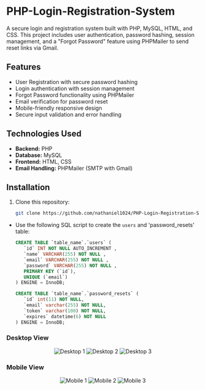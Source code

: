 # PHP-Login-Registration-System
A secure login and registration system built with PHP, MySQL, HTML, and CSS. This project includes user authentication, password hashing, session management, and a "Forgot Password" feature using PHPMailer to send reset links via Gmail.

## Features
- User Registration with secure password hashing
- Login authentication with session management
- Forgot Password functionality using PHPMailer
- Email verification for password reset
- Mobile-friendly responsive design
- Secure input validation and error handling

## Technologies Used
- **Backend:** PHP
- **Database:** MySQL
- **Frontend:** HTML, CSS
- **Email Handling:** PHPMailer (SMTP with Gmail)

## Installation
1. Clone this repository:
   ```sh
   git clone https://github.com/nathaniel1024/PHP-Login-Registration-System.git

- Use the following SQL script to create the `users` and 'password_resets' table:

     ```sql
  CREATE TABLE `table_name`.`users` (
        `id` INT NOT NULL AUTO_INCREMENT ,
        `name` VARCHAR(255) NOT NULL ,
        `email` VARCHAR(255) NOT NULL ,
        `password` VARCHAR(255) NOT NULL ,
        PRIMARY KEY (`id`),
        UNIQUE (`email`)
     ) ENGINE = InnoDB;

  CREATE TABLE `table_name`.`password_resets` (
        `id` int(11) NOT NULL,
        `email` varchar(255) NOT NULL,
        `token` varchar(100) NOT NULL,
        `expires` datetime(6) NOT NULL
     ) ENGINE = InnoDB;

### Desktop View
<p align="center">
  <img src="https://github.com/user-attachments/assets/b6b56934-a2e5-499a-85a7-d45f788e2550" alt="Desktop 1" />
  <img src="https://github.com/user-attachments/assets/9256edfb-81f5-4ca4-ba07-459bc4e7386d" alt="Desktop 2" />
  <img src="https://github.com/user-attachments/assets/f1976a88-3431-4715-9997-c7f70c6e6edf" alt="Desktop 3" />
</p>

### Mobile View
<p align="center">
  <img src="https://github.com/user-attachments/assets/02e340de-aad9-4fdf-89cf-340a8a9b4b68" alt="Mobile 1" />
  <img src="https://github.com/user-attachments/assets/d6bcca50-5ab9-4954-8732-d61beef7acf1" alt="Mobile 2" />
  <img src="https://github.com/user-attachments/assets/0e110cc4-9805-45fe-9100-d4a1e40c333f" alt="Mobile 3" />
</p>
